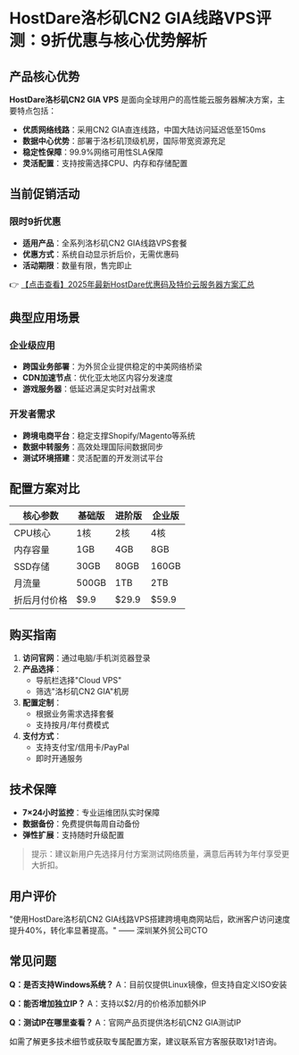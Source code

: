 # HostDare洛杉矶CN2 GIA线路VPS评测：9折优惠与核心优势解析

## 产品核心优势
**HostDare洛杉矶CN2 GIA VPS** 是面向全球用户的高性能云服务器解决方案，主要特点包括：
- **优质网络线路**：采用CN2 GIA直连线路，中国大陆访问延迟低至150ms
- **数据中心优势**：部署于洛杉矶顶级机房，国际带宽资源充足
- **稳定性保障**：99.9%网络可用性SLA保障
- **灵活配置**：支持按需选择CPU、内存和存储配置

## 当前促销活动
### 限时9折优惠
- **适用产品**：全系列洛杉矶CN2 GIA线路VPS套餐
- **优惠方式**：系统自动显示折后价，无需优惠码
- **活动期限**：数量有限，售完即止

👉 [【点击查看】2025年最新HostDare优惠码及特价云服务器方案汇总](https://bit.ly/hostdare)

## 典型应用场景
### 企业级应用
- **跨国业务部署**：为外贸企业提供稳定的中美网络桥梁
- **CDN加速节点**：优化亚太地区内容分发速度
- **游戏服务器**：低延迟满足实时对战需求

### 开发者需求
- **跨境电商平台**：稳定支撑Shopify/Magento等系统
- **数据中转服务**：高效处理国际间数据同步
- **测试环境搭建**：灵活配置的开发测试平台

## 配置方案对比
| 核心参数       | 基础版       | 进阶版       | 企业版       |
|----------------|-------------|-------------|-------------|
| CPU核心        | 1核         | 2核         | 4核         |
| 内存容量       | 1GB         | 4GB         | 8GB         |
| SSD存储        | 30GB        | 80GB        | 160GB       |
| 月流量         | 500GB       | 1TB         | 2TB         |
| 折后月付价格   | $9.9        | $29.9       | $59.9       |

## 购买指南
1. **访问官网**：通过电脑/手机浏览器登录
2. **产品选择**：
   - 导航栏选择"Cloud VPS"
   - 筛选"洛杉矶CN2 GIA"机房
3. **配置定制**：
   - 根据业务需求选择套餐
   - 支持按月/年付费模式
4. **支付方式**：
   - 支持支付宝/信用卡/PayPal
   - 即时开通服务

## 技术保障
- **7×24小时监控**：专业运维团队实时保障
- **数据备份**：免费提供每周自动备份
- **弹性扩展**：支持随时升级配置

> 提示：建议新用户先选择月付方案测试网络质量，满意后再转为年付享受更大折扣。

## 用户评价
"使用HostDare洛杉矶CN2 GIA线路VPS搭建跨境电商网站后，欧洲客户访问速度提升40%，转化率显著提高。" —— 深圳某外贸公司CTO

## 常见问题
**Q：是否支持Windows系统？**
A：目前仅提供Linux镜像，但支持自定义ISO安装

**Q：能否增加独立IP？**
A：支持以$2/月的价格添加额外IP

**Q：测试IP在哪里查看？**
A：官网产品页提供洛杉矶CN2 GIA测试IP

如需了解更多技术细节或获取专属配置方案，建议联系官方客服获取1对1咨询。